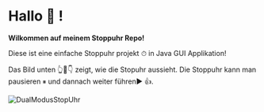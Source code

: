# Hallo 👋 !

**Wilkommen auf meinem Stoppuhr Repo!**

Diese ist eine einfache Stoppuhr projekt ⏱ in Java GUI Applikation!

Das Bild unten 👆🤭👇 zeigt, wie die Stopuhr aussieht. Die Stoppuhr kann man pausieren ⏸ und dannach weiter führen▶ :+1:.

![DualModusStopUhr](https://user-images.githubusercontent.com/71266593/94337085-0fc0a380-ffe8-11ea-9f7b-6b29677e56ab.PNG)

